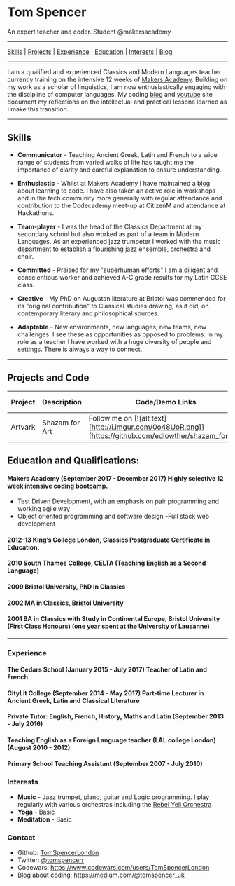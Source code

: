 Tom Spencer
======
An expert teacher and coder. Student @makersacademy
***
[Skills](#skills) | [Projects](#projects) | [Experience](#experience) | [Education](#education) | [Interests](#interests) | [Blog](https://medium.com/@tomspencer_uk)
***
I am a qualified and experienced Classics and Modern Languages teacher currently training on the intensive 12 weeks of [Makers Academy](https://github.com/makersademy). Building on my work as a scholar of linguistics, I am now enthusiastically engaging with the discipline of computer languages. My coding [blog](https://medium.com/@tomspencer_uk) and [youtube](https://www.youtube.com/watch?v=7l7ubsZwRwg&t=1s) site document my reflections on the intellectual and practical lessons learned as I make this transition.


***

## Skills

- **Communicator** - Teaching Ancient Greek, Latin and French to a wide range of students from varied walks of life has taught me the importance of clarity and careful explanation to ensure understanding.

- **Enthusiastic** - Whilst at Makers Academy I have maintained a [blog](https://medium.com/@tomspencer_uk) about learning to code. I have also taken an active role in workshops and in the tech community more generally with regular attendance and contribution to the Codecademy meet-up at CitizenM and attendance at Hackathons.

- **Team-player** - I was the head of the Classics Department at my secondary school but also worked as part of a team in Modern Languages. As an experienced jazz trumpeter I worked with the music department to establish a flourishing jazz ensemble, orchestra and choir.

- **Committed** -  Praised for my "superhuman efforts" I am a diligent and conscientious worker and achieved A-C grade results for my Latin GCSE class.

- **Creative** - My PhD on Augustan literature at Bristol was commended for its "original contribution" to Classical studies drawing, as it did, on contemporary literary and philosophical sources.  

- **Adaptable** - New environments, new languages, new teams, new challenges. I see these as opportunities as opposed to problems. In my role as a teacher I have worked with a huge diversity of people and settings. There is always a way to connect.

***

## Projects and Code
Project | Description | Code/Demo Links | Technologies Used | Testing Technologies
--- | --- | --- | --- | ---
Artvark | Shazam for Art | Follow me on [![alt text][http://i.imgur.com/0o48UoR.png]][https://github.com/edlowther/shazam_for_art] | Python, Django, Scikit Learn | pytest |

## Education and Qualifications:

#### Makers Academy (September 2017 - December 2017) Highly selective 12 week intensive coding bootcamp.

- Test Driven Development, with an emphasis on pair programming and working agile way
- Object oriented programming and software design
-Full stack web development

#### 2012-13 King’s College London, Classics Postgraduate Certificate in Education.
#### 2010 South Thames College, CELTA (Teaching English as a Second Language)
#### 2009 Bristol University, PhD in Classics
#### 2002 	MA in Classics, Bristol University
#### 2001 	BA in Classics with Study in Continental Europe, Bristol University (First Class Honours) (one year spent at the University of Lausanne)

***

### Experience

#### **The Cedars School** (January 2015 - July 2017) Teacher of Latin and French
#### **CityLit College** (September 2014 - May 2017) Part-time Lecturer in Ancient Greek, Latin and Classical Literature
#### **Private Tutor: English, French, History, Maths and Latin** (September 2013 - July 2016)
#### **Teaching English as a Foreign Language teacher (LAL college London)** (August 2010 - 2012)
#### **Primary School Teaching Assistant** (September 2007 - July 2010)

### Interests

- **Music** - Jazz trumpet, piano, guitar and Logic programming. I play regularly with various orchestras including the [Rebel Yell Orchestra](https://www.youtube.com/watch?v=oY3XAV5X0cs)
- **Yoga** - Basic
- **Meditation** - Basic

### Contact
- Github: [TomSpencerLondon](https://github.com/TomSpencerLondon)
- Twitter: [@tomspencerr](https://twitter.com/TomSpencerr/media)
- Codewars: https://www.codewars.com/users/TomSpencerLondon
- Blog about coding: https://medium.com/@tomspencer_uk
